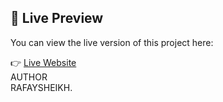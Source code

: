 ## 🔗 Live Preview

You can view the live version of this project here:


👉 [Live Website](https://darazclonerafay.netlify.app)
<BR>
AUTHOR
<BR>
RAFAYSHEIKH.
